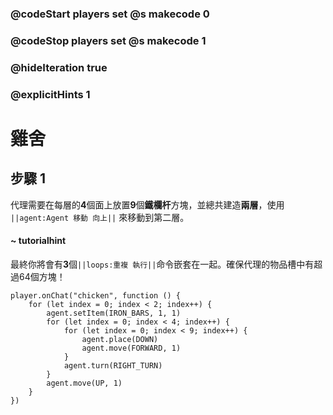 ### @codeStart players set @s makecode 0
### @codeStop players set @s makecode 1

### @hideIteration true 
### @explicitHints 1


# 雞舍

## 步驟 1
代理需要在每層的**4**個面上放置**9**個**鐵欄杆**方塊，並總共建造**兩層**，使用 ``||agent:Agent 移動 向上||`` 來移動到第二層。

#### ~ tutorialhint
最終你將會有**3**個``||loops:重複 執行||``命令嵌套在一起。確保代理的物品槽中有超過64個方塊！

```ghost
player.onChat("chicken", function () {
    for (let index = 0; index < 2; index++) {
        agent.setItem(IRON_BARS, 1, 1)
        for (let index = 0; index < 4; index++) {
            for (let index = 0; index < 9; index++) {
                agent.place(DOWN)
                agent.move(FORWARD, 1)
            }
            agent.turn(RIGHT_TURN)
        }
        agent.move(UP, 1)
    }
})
```
